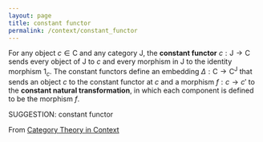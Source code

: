 ```yaml
---
layout: page
title: constant functor
permalink: /context/constant_functor
---
```


For any object $c \in \mathsf{C}$ and any  category $\mathsf{J}$, the **constant functor** $c : \mathsf{J} \to \mathsf{C}$ sends every object of $\mathsf{J}$ to $c$ and every morphism in $\mathsf{J}$ to the identity morphism $1_c$. The constant functors define an embedding $\Delta : \mathsf{C} \to \mathsf{C}^{\mathsf{J}}$ that sends an object $c$ to the constant functor at $c$ and a morphism $f : c \to c'$ to the **constant natural transformation**, in which each component is defined to be the morphism $f$.


SUGGESTION: constant functor

From [Category Theory in Context](https://mathgloss.github.io/MathGloss/context.html)